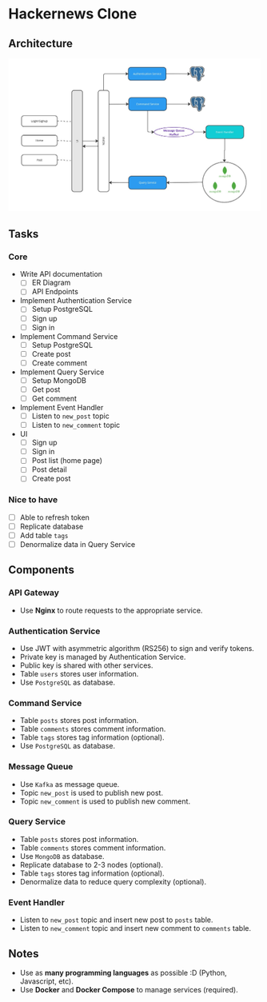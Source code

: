 # Hackernews Clone

## Architecture

![Architecture](./docs//architecture.jpg)

## Tasks

### Core
- Write API documentation
    - [ ] ER Diagram
    - [ ] API Endpoints
- Implement Authentication Service
    - [ ] Setup PostgreSQL
    - [ ] Sign up
    - [ ] Sign in
- Implement Command Service
    - [ ] Setup PostgreSQL 
    - [ ] Create post
    - [ ] Create comment
- Implement Query Service
    - [ ] Setup MongoDB
    - [ ] Get post
    - [ ] Get comment
- Implement Event Handler
    - [ ] Listen to `new_post` topic
    - [ ] Listen to `new_comment` topic
- UI
    - [ ] Sign up
    - [ ] Sign in
    - [ ] Post list (home page)
    - [ ] Post detail
    - [ ] Create post

### Nice to have
- [ ] Able to refresh token
- [ ] Replicate database
- [ ] Add table `tags`
- [ ] Denormalize data in Query Service

## Components

### API Gateway
- Use **Nginx** to route requests to the appropriate service.

### Authentication Service
- Use JWT with asymmetric algorithm (RS256) to sign and verify tokens.
- Private key is managed by Authentication Service.
- Public key is shared with other services.
- Table `users` stores user information.
- Use `PostgreSQL` as database.

### Command Service
- Table `posts` stores post information.
- Table `comments` stores comment information.
- Table `tags` stores tag information (optional).
- Use `PostgreSQL` as database.

### Message Queue
- Use `Kafka` as message queue.
- Topic `new_post` is used to publish new post.
- Topic `new_comment` is used to publish new comment.

### Query Service
- Table `posts` stores post information.
- Table `comments` stores comment information.
- Use `MongoDB` as database.
- Replicate database to 2-3 nodes (optional).
- Table `tags` stores tag information (optional).
- Denormalize data to reduce query complexity (optional).

### Event Handler
- Listen to `new_post` topic and insert new post to `posts` table.
- Listen to `new_comment` topic and insert new comment to `comments` table.

## Notes
- Use as **many programming languages** as possible :D (Python, Javascript, etc).
- Use **Docker** and **Docker Compose** to manage services (required).